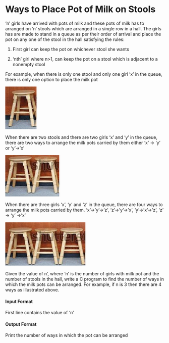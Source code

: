 # Ways to Place Pot of Milk on Stools

‘n’ girls have arrived with pots of milk and these pots of milk has to arranged on
‘n’ stools which are arranged in a single row in a hall. The girls has are made to
stand in a queue as per their order of arrival and place the pot on any one of
the stool in the hall satisfying the rules:

1. First girl can keep the pot on whichever stool she wants

2. ‘nth’ girl where n>1, can keep the pot on a stool which is adjacent to a nonempty
stool

For example, when there is only one stool and only one girl ’x’ in the queue,
there is only one option to place the milk pot

![1 chair](./pic1.jpeg)

When there are two stools and there are two girls ‘x’ and ‘y’ in the queue, there
are two ways to arrange the milk pots carried by them either ‘x’ -> ‘y’ or ‘y’->’x’

![2 chairs](./pic2.jpeg)

When there are three girls ‘x’, ‘y’ and ‘z’ in the queue, there are four ways to
arrange the milk pots carried by them. ‘x’->’y’->’z’, ‘z’->’y’->’x’, ‘y’->’x’->’z’, ‘z’ -> ‘y’ ->’x’

![3 chairs](./pic3.jpeg)

Given the value of n’, where ‘n’ is the number of girls with milk pot and the
number of stools in the hall, write a C program to find the number of ways in
which the milk pots can be arranged. For example, if n is 3 then there are 4 ways
as illustrated above.

#### Input Format

First line contains the value of ‘n’

#### Output Format

Print the number of ways in which the pot can be arranged